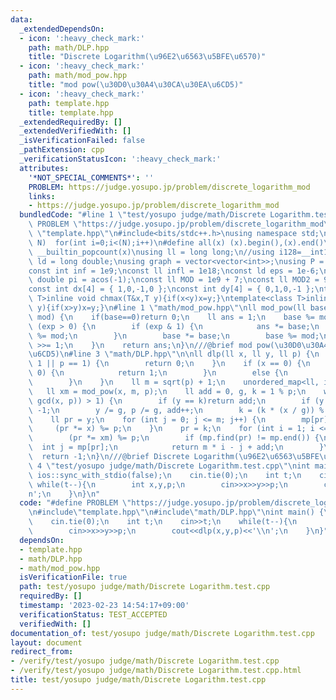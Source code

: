 ```yaml
---
data:
  _extendedDependsOn:
  - icon: ':heavy_check_mark:'
    path: math/DLP.hpp
    title: "Discrete Logarithm(\u96E2\u6563\u5BFE\u6570)"
  - icon: ':heavy_check_mark:'
    path: math/mod_pow.hpp
    title: "mod pow(\u30D0\u30A4\u30CA\u30EA\u6CD5)"
  - icon: ':heavy_check_mark:'
    path: template.hpp
    title: template.hpp
  _extendedRequiredBy: []
  _extendedVerifiedWith: []
  _isVerificationFailed: false
  _pathExtension: cpp
  _verificationStatusIcon: ':heavy_check_mark:'
  attributes:
    '*NOT_SPECIAL_COMMENTS*': ''
    PROBLEM: https://judge.yosupo.jp/problem/discrete_logarithm_mod
    links:
    - https://judge.yosupo.jp/problem/discrete_logarithm_mod
  bundledCode: "#line 1 \"test/yosupo judge/math/Discrete Logarithm.test.cpp\"\n#define\
    \ PROBLEM \"https://judge.yosupo.jp/problem/discrete_logarithm_mod\"\n#line 1\
    \ \"template.hpp\"\n#include<bits/stdc++.h>\nusing namespace std;\n#define rep(i,\
    \ N)  for(int i=0;i<(N);i++)\n#define all(x) (x).begin(),(x).end()\n#define popcount(x)\
    \ __builtin_popcount(x)\nusing ll = long long;\n//using i128=__int128_t;\nusing\
    \ ld = long double;\nusing graph = vector<vector<int>>;\nusing P = pair<int, int>;\n\
    const int inf = 1e9;\nconst ll infl = 1e18;\nconst ld eps = 1e-6;\nconst long\
    \ double pi = acos(-1);\nconst ll MOD = 1e9 + 7;\nconst ll MOD2 = 998244353;\n\
    const int dx[4] = { 1,0,-1,0 };\nconst int dy[4] = { 0,1,0,-1 };\ntemplate<class\
    \ T>inline void chmax(T&x,T y){if(x<y)x=y;}\ntemplate<class T>inline void chmin(T&x,T\
    \ y){if(x>y)x=y;}\n#line 1 \"math/mod_pow.hpp\"\nll mod_pow(ll base, ll exp, ll\
    \ mod) {\n    if(base==0)return 0;\n    ll ans = 1;\n    base %= mod;\n    while\
    \ (exp > 0) {\n        if (exp & 1) {\n            ans *= base;\n            ans\
    \ %= mod;\n        }\n        base *= base;\n        base %= mod;\n        exp\
    \ >>= 1;\n    }\n    return ans;\n}\n///@brief mod pow(\u30D0\u30A4\u30CA\u30EA\
    \u6CD5)\n#line 3 \"math/DLP.hpp\"\n\nll dlp(ll x, ll y, ll p) {\n    if (y ==\
    \ 1 || p == 1) {\n        return 0;\n    }\n    if (x == 0) {\n        if (y ==\
    \ 0) {\n            return 1;\n        }\n        else {\n            return -1;\n\
    \        }\n    }\n    ll m = sqrt(p) + 1;\n    unordered_map<ll, int> mp;\n \
    \   ll xm = mod_pow(x, m, p);\n    ll add = 0, g, k = 1 % p;\n    while ((g =\
    \ gcd(x, p)) > 1) {\n        if (y == k)return add;\n        if (y % g)return\
    \ -1;\n        y /= g, p /= g, add++;\n        k = (k * (x / g)) % p;\n    }\n\
    \    ll pr = y;\n    for (int j = 0; j <= m; j++) {\n        mp[pr] = j;\n   \
    \     (pr *= x) %= p;\n    }\n    pr = k;\n    for (int i = 1; i <= m; i++) {\n\
    \        (pr *= xm) %= p;\n        if (mp.find(pr) != mp.end()) {\n          \
    \  int j = mp[pr];\n            return m * i - j + add;\n        }\n    }\n  \
    \  return -1;\n}\n///@brief Discrete Logarithm(\u96E2\u6563\u5BFE\u6570)\n#line\
    \ 4 \"test/yosupo judge/math/Discrete Logarithm.test.cpp\"\nint main() {\n   \
    \ ios::sync_with_stdio(false);\n    cin.tie(0);\n    int t;\n    cin>>t;\n   \
    \ while(t--){\n        int x,y,p;\n        cin>>x>>y>>p;\n        cout<<dlp(x,y,p)<<'\\\
    n';\n    }\n}\n"
  code: "#define PROBLEM \"https://judge.yosupo.jp/problem/discrete_logarithm_mod\"\
    \n#include\"template.hpp\"\n#include\"math/DLP.hpp\"\nint main() {\n    ios::sync_with_stdio(false);\n\
    \    cin.tie(0);\n    int t;\n    cin>>t;\n    while(t--){\n        int x,y,p;\n\
    \        cin>>x>>y>>p;\n        cout<<dlp(x,y,p)<<'\\n';\n    }\n}"
  dependsOn:
  - template.hpp
  - math/DLP.hpp
  - math/mod_pow.hpp
  isVerificationFile: true
  path: test/yosupo judge/math/Discrete Logarithm.test.cpp
  requiredBy: []
  timestamp: '2023-02-23 14:54:17+09:00'
  verificationStatus: TEST_ACCEPTED
  verifiedWith: []
documentation_of: test/yosupo judge/math/Discrete Logarithm.test.cpp
layout: document
redirect_from:
- /verify/test/yosupo judge/math/Discrete Logarithm.test.cpp
- /verify/test/yosupo judge/math/Discrete Logarithm.test.cpp.html
title: test/yosupo judge/math/Discrete Logarithm.test.cpp
---
```

